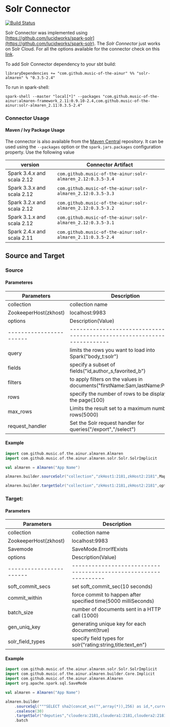 # Solr Connector

[![Build Status](https://github.com/music-of-the-ainur/solr.almaren/actions/workflows/solr.almaren-githubactions.yml/badge.svg)](https://github.com/music-of-the-ainur/solr.almaren/actions/workflows/solr.almaren-githubactions.yml)

Solr Connector was implemented using [https://github.com/lucidworks/spark-solr](https://github.com/lucidworks/spark-solr). The *Solr Connector* just works on Solr Cloud.
For all the options available for the connector check on this [link](https://github.com/lucidworks/spark-solr#configuration-and-tuning).

To add Solr Connector dependency to your sbt build:
```
libraryDependencies += "com.github.music-of-the-ainur" %% "solr-almaren" % "0.3.5-2.4"
```
To run in spark-shell:
```
spark-shell --master "local[*]" --packages "com.github.music-of-the-ainur:almaren-framework_2.11:0.9.10-2.4,com.github.music-of-the-ainur:solr-almaren_2.11:0.3.5-2.4"
```
### Connector Usage

#### Maven / Ivy Package Usage
The connector is also available from the
[Maven Central](https://mvnrepository.com/artifact/com.github.music-of-the-ainur)
repository. It can be used using the `--packages` option or the
`spark.jars.packages` configuration property. Use the following value

| version                    | Connector Artifact                                          |
|----------------------------|-------------------------------------------------------------|
| Spark 3.4.x and scala 2.12 | `com.github.music-of-the-ainur:solr-almaren_2.12:0.3.5-3.4` |
| Spark 3.3.x and scala 2.12 | `com.github.music-of-the-ainur:solr-almaren_2.12:0.3.5-3.3` |
| Spark 3.2.x and scala 2.12 | `com.github.music-of-the-ainur:solr-almaren_2.12:0.3.5-3.2` |
| Spark 3.1.x and scala 2.12 | `com.github.music-of-the-ainur:solr-almaren_2.12:0.3.5-3.1` |
| Spark 2.4.x and scala 2.11 | `com.github.music-of-the-ainur:solr-almaren_2.11:0.3.5-2.4` |

## Source and Target

### Source 
#### Parameteres

| Parameters            | Description                                                                  |
|-----------------------|------------------------------------------------------------------------------|
| collection            | collection name                                                              |
| ZookeeperHost(zkhost) | localhost:9983                                                               |
| options               | Description(Value)                                                           |
|-----------------------|------------------------------------------------------------------------------|
| query                 | limits the rows you want to load into Spark("body_t:solr")                   |
| fields                | specify a subset of fields("id,author_s,favorited_b")                        |
| filters               | to apply filters on the values in documents("firstName:Sam,lastName:Powell") |
| rows                  | specify the number of rows to be displayed on the page(100)                  |
| max_rows              | Limits the result set to a maximum number of rows(5000)                      |
| request_handler       | Set the Solr request handler for queries("/export","/select")                |
#### Example


```scala
import com.github.music.of.the.ainur.almaren.Almaren
import com.github.music.of.the.ainur.almaren.solr.Solr.SolrImplicit

val almaren = Almaren("App Name")

almaren.builder.sourceSolr("collection","zkHost1:2181,zkHost2:2181",Map("field_names" -> "first_name,last_name","rows" -> 100))

almaren.builder.targetSolr("collection","zkHost1:2181,zkHost2:2181",options)

```



### Target:
#### Parameters

| Parameters            | Description                                                    |
|-----------------------|----------------------------------------------------------------|
| collection            | collection name                                                |
| ZookeeperHost(zkhost) | localhost:9983                                                 |
| Savemode              | SaveMode.ErrorIfExists                                         |
| options               | Description(Value)                                             |
|-----------------------|----------------------------------------------------------------|
| soft_commit_secs      | set soft_commit_sec(10 seconds)                                |
| commit_within         | force commit to happen after specified time(5000 milliSeconds) |
| batch_size            | number of documents sent in a HTTP call (1000)                 |
| gen_uniq_key          | generating unique key for each document(true)                  |
| solr_field_types      | specify field types for solr("rating:string,title:text_en")    |

#### Example

```scala
import com.github.music.of.the.ainur.almaren.solr.Solr.SolrImplicit
import com.github.music.of.the.ainur.almaren.builder.Core.Implicit
import com.github.music.of.the.ainur.almaren.Almaren
import org.apache.spark.sql.SaveMode

val almaren = Almaren("App Name")

almaren.builder
    .sourceSql("""SELECT sha2(concat_ws("",array(*)),256) as id,*,current_timestamp from deputies""")
    .coalesce(30)
    .targetSolr("deputies","cloudera:2181,cloudera1:2181,cloudera2:2181/solr",Map("batch_size" -> "100000","commit_within" -> "10000"),SaveMode.Overwrite)
    .batch
```


